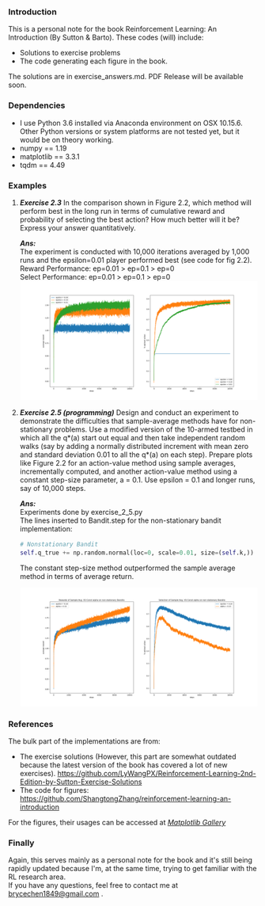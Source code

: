 ### Introduction 
This is a personal note for the book Reinforcement Learning: An Introduction (By Sutton & Barto).
These codes (will) include:
+ Solutions to exercise problems
+ The code generating each figure in the book.

The solutions are in exercise_answers.md. PDF Release will be available soon.

### Dependencies
+ I use Python 3.6 installed via Anaconda environment on OSX 10.15.6. Other Python versions or system platforms are not tested yet, but it would be on theory working.
+ numpy == 1.19
+ matplotlib == 3.3.1
+ tqdm == 4.49

### Examples
1. ***Exercise 2.3*** In the comparison shown in Figure 2.2, which method will perform best in the long run in terms of cumulative reward and probability of selecting the best action? How much better will it be? Express your answer quantitatively.

    ***Ans:***  
    The experiment is conducted with 10,000 iterations averaged by 1,000 runs and the epsilon=0.01 player performed best (see code for fig 2.2).  
    Reward Performance: ep=0.01 > ep=0.1 > ep=0  
    Select Performance: ep=0.01 > ep=0.1 > ep=0
    ![exercise 2.2](images/exercise_2_2.png)    

1. ***Exercise 2.5 (programming)***  Design and conduct an experiment to demonstrate the difficulties that sample-average methods have for non-stationary problems. 
Use a modified version of the 10-armed testbed in which all the q*(a) start out equal and then take independent random walks
 (say by adding a normally distributed increment with mean zero and standard deviation 0.01 to all the q*(a) on each step).
Prepare plots like Figure 2.2 for an action-value method using sample averages, incrementally computed, and another action-value method using a constant step-size parameter, a = 0.1. Use epsilon = 0.1 and longer runs, say of 10,000 steps.
    
    ***Ans:***  
    Experiments done by exercise_2_5.py  
    The lines inserted to Bandit.step for the non-stationary bandit implementation:  
    ```python  
    # Nonstationary Bandit    
    self.q_true += np.random.normal(loc=0, scale=0.01, size=(self.k,))
    ```   
    The constant step-size method outperformed the sample average method in terms of average return.                                                                                                                                                                                                                                                                                                                                                                                                                                                                                                                                                                                                                                                                                                                                                                                                                    
                                                                                                                                                                                                                                                                                                                                                                                                                                                                                                                                                                                                                                                                                                                                                                                                                  
   ![exercise 2.5](images/exercise_2_5.png)
### References
The bulk part of the implementations are from:
+ The exercise solutions (However, this part are somewhat outdated because the latest version of the book has covered a lot of new exercises). https://github.com/LyWangPX/Reinforcement-Learning-2nd-Edition-by-Sutton-Exercise-Solutions
+ The code for figures: https://github.com/ShangtongZhang/reinforcement-learning-an-introduction  

For the figures, their usages can be accessed at *[Matplotlib Gallery](https://matplotlib.org/gallery/index.html)*
### Finally
Again, this serves mainly as a personal note for the book and it's still being rapidly updated because I'm, at the same time, trying to get familiar with the RL research area.  
If you have any questions, feel free to contact me at brycechen1849@gmail.com .